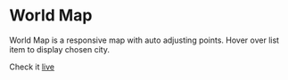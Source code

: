 # World Map

World Map is a responsive map with auto adjusting points.
Hover over list item to display chosen city.

Check it [live](https://tomaszzawada.github.io/world-map/)